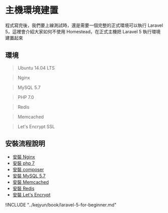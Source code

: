 # 主機環境建置

程式寫完後，我們要上線測試時，還是需要一個完整的正式環境可以執行 Laravel 5，這裡會介紹大家如何不使用 Homestead，在正式主機把 Laravel 5 執行環境建置起來

## 環境

> Ubuntu 14.04 LTS

> Nginx

> MySQL 5.7

> PHP 7.0

> Redis

> Memcached

> Let's Encrypt SSL

## 安裝流程說明

* [安裝 Nginx](hosting-install-nginx.md)
* [安裝 php 7](hosting-install-php7.md)
* [安裝 composer](hosting-install-composer.md)
* [安裝 MySQL 5.7](hosting-install-mysql57.md)
* [安裝 Memcached](hosting-install-memcached.md)
* [安裝 Redis](hosting-install-redis.md)
* [安裝 Let's Encrypt](hosting-install-lets-encrypt.md)


!INCLUDE "../kejyun/book/laravel-5-for-beginner.md"
